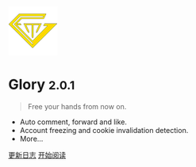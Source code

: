 ![logo](_media/logo.png)

# Glory <small>2.0.1</small>

> Free your hands from now on.

- Auto comment, forward and like.
- Account freezing and cookie invalidation detection.
- More...

[更新日志](/other/update)
[开始阅读](/start/introduce)

<!-- ![](_media/background.jpg) -->

<!-- ![color](#f0f0f0) -->